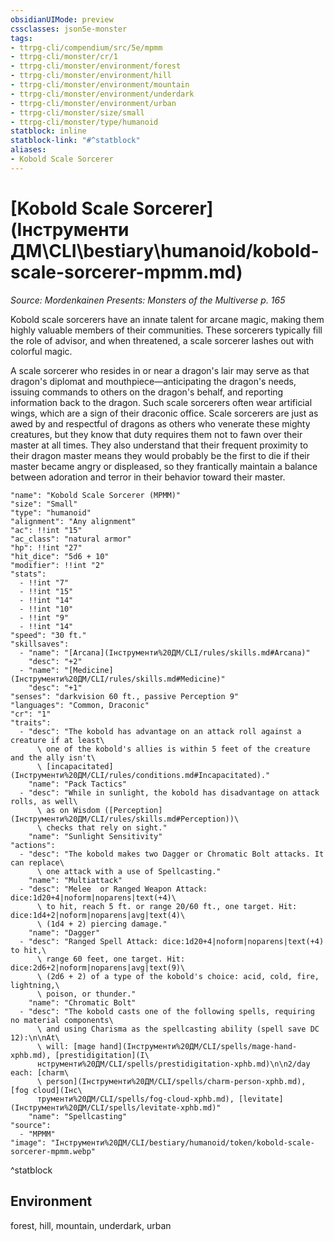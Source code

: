 ```yaml
---
obsidianUIMode: preview
cssclasses: json5e-monster
tags:
- ttrpg-cli/compendium/src/5e/mpmm
- ttrpg-cli/monster/cr/1
- ttrpg-cli/monster/environment/forest
- ttrpg-cli/monster/environment/hill
- ttrpg-cli/monster/environment/mountain
- ttrpg-cli/monster/environment/underdark
- ttrpg-cli/monster/environment/urban
- ttrpg-cli/monster/size/small
- ttrpg-cli/monster/type/humanoid
statblock: inline
statblock-link: "#^statblock"
aliases:
- Kobold Scale Sorcerer
---
```

# [Kobold Scale Sorcerer](Інструменти ДМ\CLI\bestiary\humanoid/kobold-scale-sorcerer-mpmm.md)
*Source: Mordenkainen Presents: Monsters of the Multiverse p. 165*  

Kobold scale sorcerers have an innate talent for arcane magic, making them highly valuable members of their communities. These sorcerers typically fill the role of advisor, and when threatened, a scale sorcerer lashes out with colorful magic.

A scale sorcerer who resides in or near a dragon's lair may serve as that dragon's diplomat and mouthpiece—anticipating the dragon's needs, issuing commands to others on the dragon's behalf, and reporting information back to the dragon. Such scale sorcerers often wear artificial wings, which are a sign of their draconic office. Scale sorcerers are just as awed by and respectful of dragons as others who venerate these mighty creatures, but they know that duty requires them not to fawn over their master at all times. They also understand that their frequent proximity to their dragon master means they would probably be the first to die if their master became angry or displeased, so they frantically maintain a balance between adoration and terror in their behavior toward their master.

```statblock
"name": "Kobold Scale Sorcerer (MPMM)"
"size": "Small"
"type": "humanoid"
"alignment": "Any alignment"
"ac": !!int "15"
"ac_class": "natural armor"
"hp": !!int "27"
"hit_dice": "5d6 + 10"
"modifier": !!int "2"
"stats":
  - !!int "7"
  - !!int "15"
  - !!int "14"
  - !!int "10"
  - !!int "9"
  - !!int "14"
"speed": "30 ft."
"skillsaves":
  - "name": "[Arcana](Інструменти%20ДМ/CLI/rules/skills.md#Arcana)"
    "desc": "+2"
  - "name": "[Medicine](Інструменти%20ДМ/CLI/rules/skills.md#Medicine)"
    "desc": "+1"
"senses": "darkvision 60 ft., passive Perception 9"
"languages": "Common, Draconic"
"cr": "1"
"traits":
  - "desc": "The kobold has advantage on an attack roll against a creature if at least\
      \ one of the kobold's allies is within 5 feet of the creature and the ally isn't\
      \ [incapacitated](Інструменти%20ДМ/CLI/rules/conditions.md#Incapacitated)."
    "name": "Pack Tactics"
  - "desc": "While in sunlight, the kobold has disadvantage on attack rolls, as well\
      \ as on Wisdom ([Perception](Інструменти%20ДМ/CLI/rules/skills.md#Perception))\
      \ checks that rely on sight."
    "name": "Sunlight Sensitivity"
"actions":
  - "desc": "The kobold makes two Dagger or Chromatic Bolt attacks. It can replace\
      \ one attack with a use of Spellcasting."
    "name": "Multiattack"
  - "desc": "Melee  or Ranged Weapon Attack: dice:1d20+4|noform|noparens|text(+4)\
      \ to hit, reach 5 ft. or range 20/60 ft., one target. Hit: dice:1d4+2|noform|noparens|avg|text(4)\
      \ (1d4 + 2) piercing damage."
    "name": "Dagger"
  - "desc": "Ranged Spell Attack: dice:1d20+4|noform|noparens|text(+4) to hit,\
      \ range 60 feet, one target. Hit: dice:2d6+2|noform|noparens|avg|text(9)\
      \ (2d6 + 2) of a type of the kobold's choice: acid, cold, fire, lightning,\
      \ poison, or thunder."
    "name": "Chromatic Bolt"
  - "desc": "The kobold casts one of the following spells, requiring no material components\
      \ and using Charisma as the spellcasting ability (spell save DC 12):\n\nAt\
      \ will: [mage hand](Інструменти%20ДМ/CLI/spells/mage-hand-xphb.md), [prestidigitation](І\
      нструменти%20ДМ/CLI/spells/prestidigitation-xphb.md)\n\n2/day each: [charm\
      \ person](Інструменти%20ДМ/CLI/spells/charm-person-xphb.md), [fog cloud](Інс\
      трументи%20ДМ/CLI/spells/fog-cloud-xphb.md), [levitate](Інструменти%20ДМ/CLI/spells/levitate-xphb.md)"
    "name": "Spellcasting"
"source":
  - "MPMM"
"image": "Інструменти%20ДМ/CLI/bestiary/humanoid/token/kobold-scale-sorcerer-mpmm.webp"
```
^statblock

## Environment

forest, hill, mountain, underdark, urban